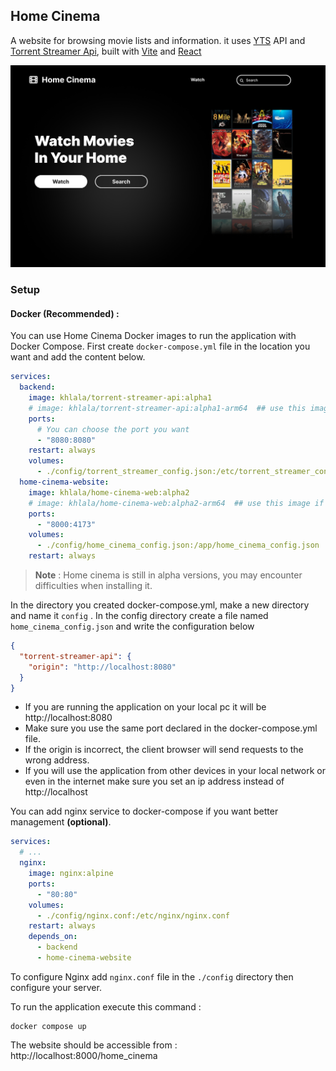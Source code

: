 ## Home Cinema

A website for browsing movie lists and information. it uses [YTS](https://yts.mx/) API and [Torrent Streamer Api](https://github.com/KHLALA-Gh/torrent-streamer-api), built with [Vite](https://vite.dev/) and [React](https://react.dev/)

![](./imgs/home_page.png)

### Setup

#### Docker (Recommended) :

You can use Home Cinema Docker images to run the application with Docker Compose.
First create `docker-compose.yml` file in the location you want and add the content below.

```yml
services:
  backend:
    image: khlala/torrent-streamer-api:alpha1
    # image: khlala/torrent-streamer-api:alpha1-arm64  ## use this image if you are running on arm64 arch
    ports:
      # You can choose the port you want
      - "8080:8080"
    restart: always
    volumes:
      - ./config/torrent_streamer_config.json:/etc/torrent_streamer_config
  home-cinema-website:
    image: khlala/home-cinema-web:alpha2
    # image: khlala/home-cinema-web:alpha2-arm64  ## use this image if you are running on arm64 arch
    ports:
      - "8000:4173"
    volumes:
      - ./config/home_cinema_config.json:/app/home_cinema_config.json
    restart: always
```

> **Note** : Home cinema is still in alpha versions, you may encounter difficulties when installing it.

In the directory you created docker-compose.yml, make a new directory and name it `config` .
In the config directory create a file named `home_cinema_config.json` and write the configuration below

```json
{
  "torrent-streamer-api": {
    "origin": "http://localhost:8080"
  }
}
```

- If you are running the application on your local pc it will be http://localhost:8080
- Make sure you use the same port declared in the docker-compose.yml file.
- If the origin is incorrect, the client browser will send requests to the wrong address.
- If you will use the application from other devices in your local network or even in the internet make sure you set an ip address instead of http://localhost

You can add nginx service to docker-compose if you want better management **(optional)**.

```yml
services:
  # ...
  nginx:
    image: nginx:alpine
    ports:
      - "80:80"
    volumes:
      - ./config/nginx.conf:/etc/nginx/nginx.conf
    restart: always
    depends_on:
      - backend
      - home-cinema-website
```

To configure Nginx add `nginx.conf` file in the `./config` directory then configure your server.

To run the application execute this command :

```shell
docker compose up
```
The website should be accessible from : http://localhost:8000/home_cinema

